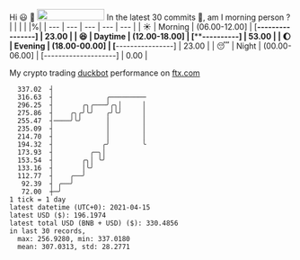 Hi :smiley: :wave: <img src="https://jojoee.jojoee.com/api/utcnow" width="120" height="20">
In the latest 30 commits :bug:, am I morning person ? 
| | | | |%|
| --- | --- | --- | --- | --- |
| :sunny: | Morning | (06.00-12.00] | [****----------------] | 23.00 |
| :satisfied: | Daytime | (12.00-18.00] | [**********----------] | 53.00 |
| :moon: | Evening | (18.00-00.00] | [****----------------] | 23.00 |
| :sleeping: | Night | (00.00-06.00] | [--------------------] | 0.00 |

My crypto trading [duckbot](https://github.com/jojoee/duckbot) performance on [ftx.com](https://ftx.com/#a=13144711)
```
  337.02  ┤
  316.63  ┤             ╭─────────
  296.25  ┤       ╭╮╭───╯╭╮│     │
  275.86  ┤    ╭╮╭╯╰╯   ╭╯╰╯     │
  255.47  ┤────╯╰╯      │        │
  235.09  ┤             │        │
  214.70  ┤             │        │
  194.32  ┤            ╭╯        ╰
  173.93  ┤         ╭─╮│
  153.54  ┤       ╭╮│ ╰╯
  133.16  ┤       │╰╯
  112.77  ┤    ╭──╯
   92.39  ┤ ╭──╯
   72.00  ┼─╯
1 tick = 1 day
latest datetime (UTC+0): 2021-04-15
latest USD ($): 196.1974
latest total USD (BNB + USD) ($): 330.4856
in last 30 records,
  max: 256.9280, min: 337.0180
  mean: 307.0313, std: 28.2771
``` 

